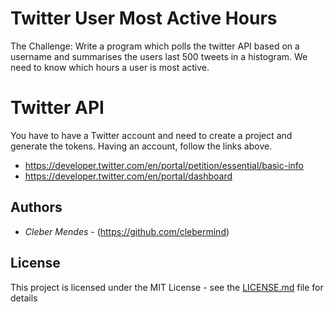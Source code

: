 # Twitter User Most Active Hours

The Challenge: Write a program which polls the twitter API based on a username and summarises the users last 500 tweets in a histogram. We need to know which hours a user is most active.

# Twitter API

You have to have a Twitter account and need to create a project and generate the tokens.
Having an account, follow the links above.

* https://developer.twitter.com/en/portal/petition/essential/basic-info
* https://developer.twitter.com/en/portal/dashboard

## Authors

* *Cleber Mendes* - (https://github.com/clebermind)

## License

This project is licensed under the MIT License - see the [LICENSE.md](LICENSE.md) file for details
